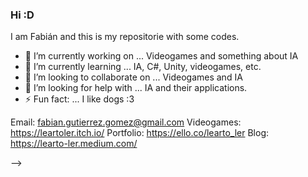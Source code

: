 ### Hi :D

I am Fabián and this is my repositorie with some codes. 

- 🔭 I’m currently working on ... Videogames and something about IA
- 🌱 I’m currently learning ... IA, C#, Unity, videogames, etc. 
- 👯 I’m looking to collaborate on ... Videogames and IA
- 🤔 I’m looking for help with ... IA and their applications.
- ⚡ Fun fact: ... I like dogs :3

Email: fabian.gutierrez.gomez@gmail.com
Videogames: https://leartoler.itch.io/
Portfolio: https://ello.co/learto_ler
Blog: https://learto-ler.medium.com/

-->
